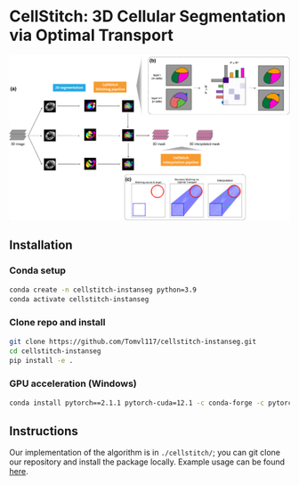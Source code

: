 # CellStitch: 3D Cellular Segmentation via Optimal Transport 
![](figures/cellstitch.png) 

## Installation
### Conda setup
```bash
conda create -n cellstitch-instanseg python=3.9
conda activate cellstitch-instanseg
```
### Clone repo and install
```bash
git clone https://github.com/Tomvl117/cellstitch-instanseg.git
cd cellstitch-instanseg
pip install -e .
```
### GPU acceleration (Windows)
```bash
conda install pytorch==2.1.1 pytorch-cuda=12.1 -c conda-forge -c pytorch -c nvidia
```


## Instructions
Our implementation of the algorithm is in `./cellstitch/`; you can git clone our repository and install the package locally. Example usage can be found [here](https://github.com/imyiningliu/cellstitch/blob/main/notebooks/example.ipynb). 
